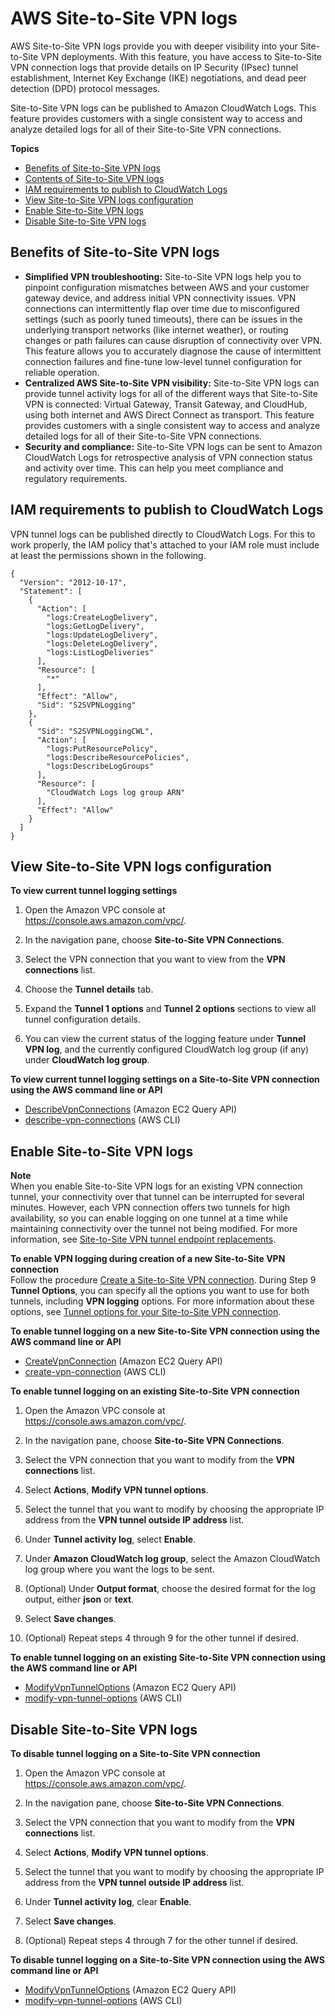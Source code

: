 # AWS Site\-to\-Site VPN logs<a name="monitoring-logs"></a>

AWS Site\-to\-Site VPN logs provide you with deeper visibility into your Site\-to\-Site VPN deployments\. With this feature, you have access to Site\-to\-Site VPN connection logs that provide details on IP Security \(IPsec\) tunnel establishment, Internet Key Exchange \(IKE\) negotiations, and dead peer detection \(DPD\) protocol messages\.

Site\-to\-Site VPN logs can be published to Amazon CloudWatch Logs\. This feature provides customers with a single consistent way to access and analyze detailed logs for all of their Site\-to\-Site VPN connections\.

**Topics**
+ [Benefits of Site\-to\-Site VPN logs](#log-benefits)
+ [Contents of Site\-to\-Site VPN logs](log-contents.md)
+ [IAM requirements to publish to CloudWatch Logs](#publish-cw-logs)
+ [View Site\-to\-Site VPN logs configuration](#status-logs)
+ [Enable Site\-to\-Site VPN logs](#enable-logs)
+ [Disable Site\-to\-Site VPN logs](#disable-logs)

## Benefits of Site\-to\-Site VPN logs<a name="log-benefits"></a>
+ **Simplified VPN troubleshooting:** Site\-to\-Site VPN logs help you to pinpoint configuration mismatches between AWS and your customer gateway device, and address initial VPN connectivity issues\. VPN connections can intermittently flap over time due to misconfigured settings \(such as poorly tuned timeouts\), there can be issues in the underlying transport networks \(like internet weather\), or routing changes or path failures can cause disruption of connectivity over VPN\. This feature allows you to accurately diagnose the cause of intermittent connection failures and fine\-tune low\-level tunnel configuration for reliable operation\.
+ **Centralized AWS Site\-to\-Site VPN visibility:** Site\-to\-Site VPN logs can provide tunnel activity logs for all of the different ways that Site\-to\-Site VPN is connected: Virtual Gateway, Transit Gateway, and CloudHub, using both internet and AWS Direct Connect as transport\. This feature provides customers with a single consistent way to access and analyze detailed logs for all of their Site\-to\-Site VPN connections\.
+ **Security and compliance:** Site\-to\-Site VPN logs can be sent to Amazon CloudWatch Logs for retrospective analysis of VPN connection status and activity over time\. This can help you meet compliance and regulatory requirements\.

## IAM requirements to publish to CloudWatch Logs<a name="publish-cw-logs"></a>



VPN tunnel logs can be published directly to CloudWatch Logs\. For this to work properly, the IAM policy that's attached to your IAM role must include at least the permissions shown in the following\.

```
{
  "Version": "2012-10-17",
  "Statement": [
    {
      "Action": [
        "logs:CreateLogDelivery",
        "logs:GetLogDelivery",
        "logs:UpdateLogDelivery",
        "logs:DeleteLogDelivery",
        "logs:ListLogDeliveries"
      ],
      "Resource": [
        "*"
      ],
      "Effect": "Allow",
      "Sid": "S2SVPNLogging"
    },
    {
      "Sid": "S2SVPNLoggingCWL",
      "Action": [
        "logs:PutResourcePolicy",
        "logs:DescribeResourcePolicies",
        "logs:DescribeLogGroups"
      ],
      "Resource": [
        "CloudWatch Logs log group ARN"
      ],
      "Effect": "Allow"
    }
  ]
}
```

## View Site\-to\-Site VPN logs configuration<a name="status-logs"></a>

**To view current tunnel logging settings**

1. Open the Amazon VPC console at [https://console\.aws\.amazon\.com/vpc/](https://console.aws.amazon.com/vpc/)\.

1. In the navigation pane, choose **Site\-to\-Site VPN Connections**\.

1. Select the VPN connection that you want to view from the **VPN connections** list\.

1. Choose the **Tunnel details** tab\.

1. Expand the **Tunnel 1 options** and **Tunnel 2 options** sections to view all tunnel configuration details\.

1. You can view the current status of the logging feature under **Tunnel VPN log**, and the currently configured CloudWatch log group \(if any\) under **CloudWatch log group**\.

**To view current tunnel logging settings on a Site\-to\-Site VPN connection using the AWS command line or API**
+ [DescribeVpnConnections](https://docs.aws.amazon.com/AWSEC2/latest/APIReference/ApiReference-query-DescribeVpnConnections.html) \(Amazon EC2 Query API\)
+ [describe\-vpn\-connections](https://docs.aws.amazon.com/cli/latest/reference/ec2/describe-vpn-connections.html) \(AWS CLI\)

## Enable Site\-to\-Site VPN logs<a name="enable-logs"></a>

**Note**  
When you enable Site\-to\-Site VPN logs for an existing VPN connection tunnel, your connectivity over that tunnel can be interrupted for several minutes\. However, each VPN connection offers two tunnels for high availability, so you can enable logging on one tunnel at a time while maintaining connectivity over the tunnel not being modified\. For more information, see [Site\-to\-Site VPN tunnel endpoint replacements](endpoint-replacements.md)\.

**To enable VPN logging during creation of a new Site\-to\-Site VPN connection**  
Follow the procedure [Create a Site\-to\-Site VPN connection](SetUpVPNConnections.md#vpn-create-vpn-connection)\. During Step 9 **Tunnel Options**, you can specify all the options you want to use for both tunnels, including **VPN logging** options\. For more information about these options, see [Tunnel options for your Site\-to\-Site VPN connection](VPNTunnels.md)\.

**To enable tunnel logging on a new Site\-to\-Site VPN connection using the AWS command line or API**
+ [CreateVpnConnection](https://docs.aws.amazon.com/AWSEC2/latest/APIReference/ApiReference-query-CreateVpnConnection.html) \(Amazon EC2 Query API\)
+ [create\-vpn\-connection](https://docs.aws.amazon.com/cli/latest/reference/ec2/create-vpn-connection.html) \(AWS CLI\)

**To enable tunnel logging on an existing Site\-to\-Site VPN connection**

1. Open the Amazon VPC console at [https://console\.aws\.amazon\.com/vpc/](https://console.aws.amazon.com/vpc/)\.

1. In the navigation pane, choose **Site\-to\-Site VPN Connections**\.

1. Select the VPN connection that you want to modify from the **VPN connections** list\.

1. Select **Actions**, **Modify VPN tunnel options**\.

1. Select the tunnel that you want to modify by choosing the appropriate IP address from the **VPN tunnel outside IP address** list\.

1. Under **Tunnel activity log**, select **Enable**\.

1. Under **Amazon CloudWatch log group**, select the Amazon CloudWatch log group where you want the logs to be sent\.

1. \(Optional\) Under **Output format**, choose the desired format for the log output, either **json** or **text**\.

1. Select **Save changes**\.

1. \(Optional\) Repeat steps 4 through 9 for the other tunnel if desired\.

**To enable tunnel logging on an existing Site\-to\-Site VPN connection using the AWS command line or API**
+ [ModifyVpnTunnelOptions](https://docs.aws.amazon.com/AWSEC2/latest/APIReference/ApiReference-query-ModifyVpnTunnelOptions.html) \(Amazon EC2 Query API\)
+ [modify\-vpn\-tunnel\-options](https://docs.aws.amazon.com/cli/latest/reference/ec2/modify-vpn-tunnel-options.html) \(AWS CLI\)

## Disable Site\-to\-Site VPN logs<a name="disable-logs"></a>

**To disable tunnel logging on a Site\-to\-Site VPN connection**

1. Open the Amazon VPC console at [https://console\.aws\.amazon\.com/vpc/](https://console.aws.amazon.com/vpc/)\.

1. In the navigation pane, choose **Site\-to\-Site VPN Connections**\.

1. Select the VPN connection that you want to modify from the **VPN connections** list\.

1. Select **Actions**, **Modify VPN tunnel options**\.

1. Select the tunnel that you want to modify by choosing the appropriate IP address from the **VPN tunnel outside IP address** list\.

1. Under **Tunnel activity log**, clear **Enable**\.

1. Select **Save changes**\.

1. \(Optional\) Repeat steps 4 through 7 for the other tunnel if desired\.

**To disable tunnel logging on a Site\-to\-Site VPN connection using the AWS command line or API**
+ [ModifyVpnTunnelOptions](https://docs.aws.amazon.com/AWSEC2/latest/APIReference/ApiReference-query-ModifyVpnTunnelOptions.html) \(Amazon EC2 Query API\)
+ [modify\-vpn\-tunnel\-options](https://docs.aws.amazon.com/cli/latest/reference/ec2/modify-vpn-tunnel-options.html) \(AWS CLI\)